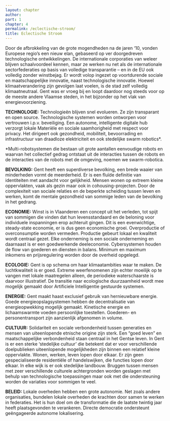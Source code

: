 ```yaml
---
layout: chapter
author: 
part: 1
chapter: 4
permalink: /eclectische-stroom/
title: Eclectische Stroom
---
```


Door de afbrokkeling van de grote mogendheden na de jaren ‘10, vonden Europese regio’s een nieuw elan, gebaseerd op ver doorgedreven technologische ontwikkelingen. De internationale corporaties van weleer blijven schaalvoordeel kennen, maar ze werken nu net als de internationale sectorfederaties op basis van volledige transparantie – en in de EU ook volledig zonder winstbejag. Er wordt volop ingezet op voortdurende sociale en maatschappelijke innovatie, naast technologische innovatie. Hoewel klimaatverandering zijn gevolgen laat voelen, is de stad zelf volledig klimaatneutraal. Gent was er vroeg bij en loopt daardoor nog steeds voor op de meeste andere Vlaamse steden, in het bijzonder op het vlak van energievoorziening. 

**TECHNOLOGIE:** Technologieën blijven snel evolueren. Ze zijn transparant en open source. Technologische systemen worden ontworpen voor vertrouwen i.p.v. beveiliging. Een autonome, intelligente digitale hub verzorgt lokale Materiële en sociale saamhorigheid met respect voor privacy. Het dirigeert ook gezondheid, mobiliteit, bevoorrading en infrastructuur van draadloze elektriciteit en ook stedelijke swarm robotics*.

*Multi-robotsystemen die bestaan uit grote aantallen eenvoudige robots en waarvan het collectief gedrag ontstaat uit de interacties tussen de robots en de interacties van de robots met de omgeving, noemen we swarm-robotica. 

**BEVOLKING:** Gent heeft een superdiverse bevolking, een brede waaier van minderheden vormt de meerderheid. Er is een fluïde definitie van identiteiten met aandacht voor gelijkheid. Mensen wonen op extreem kleine oppervlakten, vaak als gezin maar ook in cohousing-projecten. Door de complexiteit van sociale relaties en de beperkte scheiding tussen leven en werken, komt de mentale gezondheid van sommige leden van de bevolking in het gedrang.

**ECONOMIE:** Winst is in Vlaanderen een concept uit het verleden, tot spijt van sommigen die vinden dat hun levensstandaard en de beloning voor individuele inspanningen erop achteruit gingen.  Dit is een evenwichtige, steady-state economie, er is dus geen economische groei. Overproductie of overconsumptie worden vermeden. Productie gebeurt lokaal en kwaliteit wordt centraal gezet. Elke onderneming is een sociale onderneming en daarnaast is er een goedwerkende deeleconomie. Cybersystemen houden de flow van goederen en diensten in balans. Minimum en maximum inkomens en prijsregulering worden door de overheid opgelegd.

**ECOLOGIE:** Gent is op schema om haar klimaatambities waar te maken. De luchtkwaliteit is er goed. Extreme weerfenomenen zijn echter moeilijk op te vangen met lokale maatregelen alleen, de periodieke waterschaarste is daarvoor illustratief. De transitie naar ecologische duurzaamheid wordt mee mogelijk gemaakt door Artificiele Intelligentie gestuurde systemen.

**ENERGIE:** Gent maakt haast exclusief gebruik van hernieuwbare energie. Goede energieopslagsystemen hebben de decentralisatie van energieopwekking mogelijk gemaakt. Kinetische energie en lichaamswarmte voeden persoonlijke toestellen. Goederen- en personentransport zijn aanzienlijk afgenomen in volume.  

**CULTUUR:** Solidariteit en sociale verbondenheid tussen generaties en mensen van uiteenlopende etnische origine zijn sterk. Een “goed leven” en maatschappelijke verbondenheid staan centraal in het Gentse leven. In Gent is er een sterke ‘stedelijke cultuur’ die betekent dat er voor verschillende doelpublieken uiteenlopende mogelijkheden zijn binnen een relatief kleine oppervlakte. Wonen, werken, leven lopen door elkaar. Er zijn geen gespecialiseerde residentiële of handelswijken, die functies lopen door elkaar. In elke wijk is er ook stedelijke landbouw. Bruggen tussen mensen met zeer verschillende culturele achtergronden worden geslagen met behulp van technologische toepassingen maar ook met die ondersteuning worden de variaties voor sommigen te veel.  

**BELEID:** Lokale overheden hebben een grote autonomie. Net zoals andere organisaties, bundelen lokale overheden de krachten door samen te werken in federaties. Het is hun doel om de transformatie die de laatste twintig jaar heeft plaatsgevonden te verankeren. Directe democratie ondersteunt geëngageerde autonome lokalisering. 
